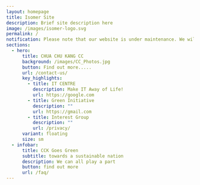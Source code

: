 ```yaml
---
layout: homepage
title: Isomer Site
description: Brief site description here
image: /images/isomer-logo.svg
permalink: /
notification: Please note that our website is under maintenance. We will be back shortly!
sections:
  - hero:
      title: CHUA CHU KANG CC
      background: /images/CC_Photos.jpg
      button: Find out more.....
      url: /contact-us/
      key_highlights:
        - title: IT CENTRE
          description: Make IT Away of Life!
          url: https://google.com
        - title: Green Initiative
          description: ""
          url: https://gmail.com
        - title: Interest Group
          description: ""
          url: /privacy/
      variant: floating
      size: sm
  - infobar:
      title: CCK Goes Green
      subtitle: towards a sustainable nation
      description: We can all play a part
      button: find out more
      url: /faq/
---
```

